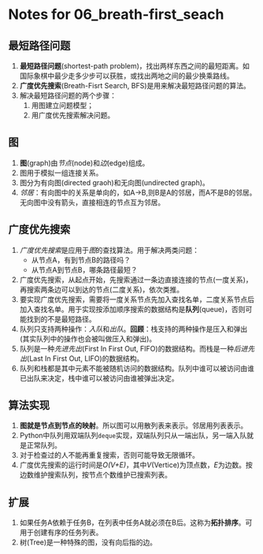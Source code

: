 # Notes for 06_breath-first_seach

## 最短路径问题

1. **最短路径问题**(shortest-path problem)，找出两样东西之间的最短距离。如国际象棋中最少走多少步可以获胜，或找出两地之间的最少换乘路线。
2. **广度优先搜索**(Breath-Fisrt Search, BFS)是用来解决最短路径问题的算法。
3. 解决最短路径问题的两个步骤：
   1. 用图建立问题模型；
   2. 用广度优先搜索解决问题。

## 图

1. **图**(graph)由*节点*(node)和*边*(edge)组成。
2. 图用于模拟一组连接关系。
3. 图分为有向图(directed graoh)和无向图(undirected graph)。
4. *邻居*：有向图中的关系是单向的，如A->B,则B是A的邻居，而A不是B的邻居。无向图中没有箭头，直接相连的节点互为邻居。

## 广度优先搜索

1. *广度优先搜索*是应用于*图*的查找算法。用于解决两类问题：
   - 从节点A，有到节点B的路径吗？
   - 从节点A到节点B，哪条路径最短？
2. 广度优先搜索，从起点开始，先搜索通过一条边直接连接的节点(一度关系)，再搜索两条边可以到达的节点(二度关系)，依次类推。
3. 要实现广度优先搜索，需要将一度关系节点先加入查找名单，二度关系节点后加入查找名单。用于实现按添加顺序搜索的数据结构是**队列**(queue)，否则可能找到的不是最短路径。
4. 队列只支持两种操作：*入队*和*出队*。**回顾**：栈支持的两种操作是压入和弹出(其实队列中的操作也会被叫做压入和弹出)。
5. 队列是一种*先进先出*(First In First Out, FIFO)的数据结构。而栈是一种*后进先出*(Last In First Out, LIFO)的数据结构。
6. 队列和栈都是其中元素不能被随机访问的数据结构。队列中谁可以被访问由谁已出队来决定，栈中谁可以被访问由谁被弹出决定。

## 算法实现

1. **图就是节点到节点的映射**。所以图可以用散列表来表示。邻居用列表表示。
2. Python中队列用双端队列`deque`实现，双端队列只从一端出队，另一端入队就是正常队列。
3. 对于检查过的人不能再重复搜索，否则可能导致无限循环。
4. 广度优先搜索的运行时间是*O(V+E)*，其中*V*(Vertice)为顶点数，*E*为边数。按边数维护搜索队列，按节点个数维护已搜索列表。

## 扩展

1. 如果任务A依赖于任务B，在列表中任务A就必须在B后。这称为**拓扑排序**。可用于创建有序的任务列表。
2. 树(Tree)是一种特殊的图，没有向后指的边。

